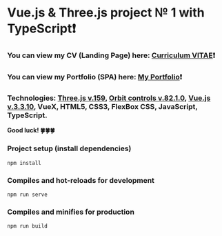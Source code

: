 # Vue.js & Three.js project № 1 with TypeScript❗ #
### You can view my CV (Landing Page) here: [Curriculum VITAE](https://zorger27.github.io)❗️ ###
### You can view my Portfolio (SPA) here: [My Portfolio](https://Zorin.Expert)❗️ ###
### Technologies: [Three.js v.159](https://github.com/mrdoob/three.js/releases), [Orbit controls v.82.1.0](https://threejs.org/docs/#examples/en/controls/OrbitControls), [Vue.js v.3.3.10](https://v3.ru.vuejs.org), VueX, HTML5, CSS3, FlexBox CSS, JavaScript, TypeScript. ###

__Good luck! 🍀🍀🍀__
### Project setup (install dependencies)
```
npm install
```

### Compiles and hot-reloads for development
```
npm run serve
```

### Compiles and minifies for production
```
npm run build
```
